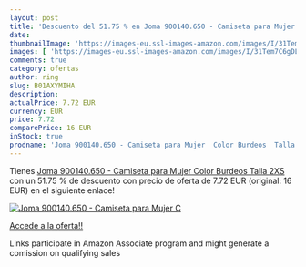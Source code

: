 ```yaml
---
layout: post
title: 'Descuento del 51.75 % en Joma 900140.650 - Camiseta para Mujer  C'
date: 
thumbnailImage: 'https://images-eu.ssl-images-amazon.com/images/I/31Tem7C6gDL._SL200_.jpg'
images: [ 'https://images-eu.ssl-images-amazon.com/images/I/31Tem7C6gDL._SL200_.jpg' ]
comments: true
category: ofertas
author: ring
slug: B01AXYMIHA
description:
actualPrice: 7.72 EUR
currency: EUR
price: 7.72
comparePrice: 16 EUR
inStock: true
prodname: 'Joma 900140.650 - Camiseta para Mujer  Color Burdeos  Talla 2XS'
---
```


Tienes [Joma 900140.650 - Camiseta para Mujer  Color Burdeos  Talla 2XS](https://www.amazon.es/dp/B01AXYMIHA/?tag=tolees-21) con un 51.75 % de descuento con precio de oferta de 7.72 EUR (original: 16 EUR) en el siguiente enlace!

[![Joma 900140.650 - Camiseta para Mujer  C](https://images-eu.ssl-images-amazon.com/images/I/31Tem7C6gDL._SL200_.jpg)](https://www.amazon.es/dp/B01AXYMIHA/?tag=tolees-21)

[Accede a la oferta!!](https://www.amazon.es/dp/B01AXYMIHA/?tag=tolees-21)

Links participate in Amazon Associate program and might generate a comission on qualifying sales


